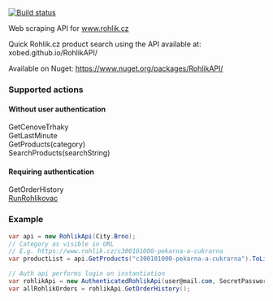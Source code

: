 [![Build status](https://ci.appveyor.com/api/projects/status/e46x2aurw79ybur7?svg=true)](https://ci.appveyor.com/project/xobed/rohlikapi-1sk01)

Web scraping API for www.rohlik.cz

Quick Rohlik.cz product search using the API available at:  
xobed.github.io/RohlikAPI/

Available on Nuget:
https://www.nuget.org/packages/RohlikAPI/

### Supported actions  
#### Without user authentication
GetCenoveTrhaky  
GetLastMinute  
GetProducts(category)  
SearchProducts(searchString)  
#### Requiring authentication
GetOrderHistory  
[RunRohlikovac](https://www.rohlik.cz/stranka/rohlikovac)

### Example
```cs
var api = new RohlikApi(City.Brno);
// Category as visible in URL
// E.g. https://www.rohlik.cz/c300101000-pekarna-a-cukrarna
var productList = api.GetProducts("c300101000-pekarna-a-cukrarna").ToList();
```
```cs
// Auth api performs login on instantiation
var rohlikApi = new AuthenticatedRohlikApi(user@mail.com, SecretPassword);
var allRohlikOrders = rohlikApi.GetOrderHistory();
```
